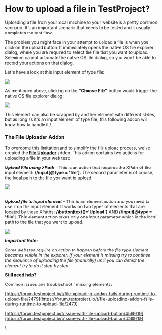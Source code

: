 # How to upload a file in TestProject?

Uploading a file from your local machine to your website is a pretty common scenario. It's an important scenario that needs to be tested and it usually completes the test flow.&#x20;

The problem you might face in your attempt to upload a file is when you click on the upload button. It immediately opens the native OS file explorer dialog, where you are required to select the file that you want to upload. Selenium cannot automate the native OS file dialog, so you won't be able to record your actions on that dialog.

Let's have a look at this input element of type file:

![](https://downloads.intercomcdn.com/i/o/174436615/39940eea0106e1d72af3a335/o8ZjEu5GMt.png)

As mentioned above, clicking on the **"Choose File"** button would trigger the native OS file explorer dialog:

![](https://downloads.intercomcdn.com/i/o/174436801/2cfaf4f750f934fb0b8be7dd/VGcv5mcsjE.png)

This element can also be wrapped by another element with different styles, but as long as it's an input element of type file, this following addon will know how to handle it.\


### The File Uploader Addon <a href="#the-file-uploader-addon" id="the-file-uploader-addon"></a>

To overcome this limitation and to simplify the file upload process, we've created the [**File Uploader**](https://addons.testproject.io/file-uploader) addon. This addon contains two actions for uploading a file in your web test:

_**Upload File using XPath**_ - This is an action that requires the XPath of the input element: **//input\[@type = 'file'].** The second parameter is of course, the local path to the file you want to upload.

![](https://downloads.intercomcdn.com/i/o/396692453/c872094228d1e20da997e89a/NOcoHOnsIP.gif)

\
_**Upload file to input element**_ - This is an element action and you need to use it on the input element. It works on two types of elements that are located by these XPaths: **//button\[text()='Upload']** AND **//input\[@type = 'file']**. This element action takes only one input parameter which is the local path to the file that you want to upload.

![](https://downloads.intercomcdn.com/i/o/396690225/ab130d8bb5413a8ab1220a62/murRYmggH0.gif)

_**Important Note:**_

_Some websites require an action to happen before the file type element becomes visible in the explorer, If your element is missing try to continue the sequence of uploading the file (manually) until you can detect the element try to do it step by step._

**Still need help?**

Common issues and troubleshoot / missing elements:

[https://forum.testproject.io/t/file-uploading-addon-fails-during-runtime-to-upload-file/2479](https://forum.testproject.io/t/file-uploading-addon-fails-during-runtime-to-upload-file/2479)

[https://forum.testproject.io/t/issue-with-file-upload-button/4599/19](https://forum.testproject.io/t/issue-with-file-upload-button/4599/19)

\
